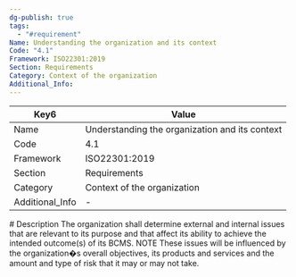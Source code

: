 ```yaml
---
dg-publish: true
tags:
  - "#requirement"
Name: Understanding the organization and its context
Code: "4.1"
Framework: ISO22301:2019
Section: Requirements
Category: Context of the organization
Additional_Info: 
---
```


<div><table class="dataview table-view-table"><thead class="table-view-thead"><tr class="table-view-tr-header"><th class="table-view-th"><span>Key</span><span class="dataview small-text">6</span></th><th class="table-view-th"><span>Value</span></th></tr></thead><tbody class="table-view-tbody"><tr><td><span>Name</span></td><td><span>Understanding the organization and its context</span></td></tr><tr><td><span>Code</span></td><td><span>4.1</span></td></tr><tr><td><span>Framework</span></td><td><span>ISO22301:2019</span></td></tr><tr><td><span>Section</span></td><td><span>Requirements</span></td></tr><tr><td><span>Category</span></td><td><span>Context of the organization</span></td></tr><tr><td><span>Additional_Info</span></td><td><span>-</span></td></tr></tbody></table></div>
# Description
The organization shall determine external and internal issues that are relevant to its purpose and that affect its ability to achieve the intended outcome(s) of its BCMS.  NOTE These issues will be influenced by the organization�s overall objectives, its products and services and the amount and type of risk that it may or may not take.
